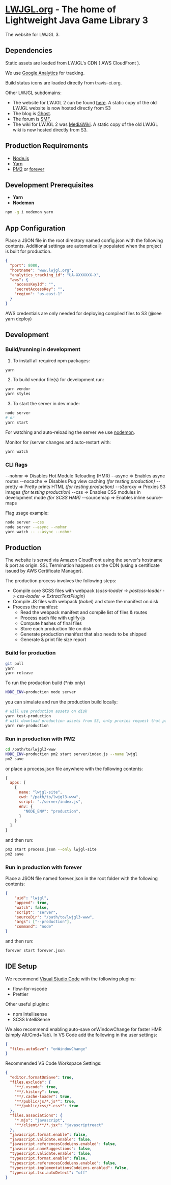 # [LWJGL.org](https://www.lwjgl.org) - The home of Lightweight Java Game Library 3

The website for LWJGL 3.


## Dependencies

Static assets are loaded from LWJGL's CDN ( AWS CloudFront ).

We use [Google Analytics](http://www.google.com/analytics) for tracking.

Build status icons are loaded directly from travis-ci.org.

Other LWJGL subdomains:

- The website for LWJGL 2 can be found [here](https://github.com/LWJGL/lwjgl-www). A static copy of the old LWJGL website is now hosted directly from S3
- The blog is [Ghost](https://ghost.org/).
- The forum is [SMF](http://www.simplemachines.org/).
- The wiki for LWJGL 2 was [MediaWiki](https://www.mediawiki.org/). A static copy of the old LWJGL wiki is now hosted directly from S3.

## Production Requirements

- [Node.js](https://nodejs.org/)
- [Yarn](https://yarnpkg.com/)
- [PM2](https://github.com/Unitech/pm2) or [forever](https://github.com/foreverjs/forever)

## Development Prerequisites

- **Yarn**
- **Nodemon**

```bash
npm -g i nodemon yarn
```

## App Configuration

Place a JSON file in the root directory named config.json with the following contents.
Additional settings are automatically populated when the project is built for production.

```json
{
  "port": 8080,
  "hostname": "www.lwjgl.org",
  "analytics_tracking_id": "UA-XXXXXXX-X",
  "aws": {
    "accessKeyId": "",
    "secretAccessKey": "",
    "region": "us-east-1"
  }
}
```

AWS credentials are only needed for deploying compiled files to S3 (@see yarn deploy)

## Development

### Build/running in development

1. To install all required npm packages:

```bash
yarn
```

2. To build vendor file(s) for development run:

```bash
yarn vendor
yarn styles
```

3. To start the server in dev mode:

```bash
node server
# or
yarn start
```

For watching and auto-reloading the server we use [nodemon](http://nodemon.io/).

Monitor for /server changes and auto-restart with:

```bash
yarn watch
```

### CLI flags

--nohmr => Disables Hot Module Reloading (HMR)
--async => Enables async routes
--nocache => Disables Pug view caching *(for testing production)*
--pretty => Pretty prints HTML *(for testing production)*
--s3proxy => Proxies S3 images *(for testing production)*
--css => Enables CSS modules in development mode *(for SCSS HMR)*
--sourcemap => Enables inline source-maps

Flag usage example:

```bash
node server --css
node server --async --nohmr
yarn watch -- --async --nohmr
```

## Production

The website is served via Amazon CloudFront using the server's hostname & port as origin.
SSL Termination happens on the CDN (using a certificate issued by AWS Certificate Manager).

The production process involves the following steps:

- Compile core SCSS files with webpack (*sass-loader -> postcss-loader -> css-loader -> ExtractTextPlugin*)
- Compile JS files with webpack (*babel*) and store the manifest on disk
- Process the manifest:
  * Read the webpack manifest and compile list of files & routes
  * Process each file with uglify-js
  * Compute hashes of final files
  * Store each production file on disk
  * Generate production manifest that also needs to be shipped
  * Generate & print file size report

### Build for production

```bash
git pull
yarn
yarn release
```

To run the production build (*nix only)

```bash
NODE_ENV=production node server
```

you can simulate and run the production build locally:

```bash
# will use production assets on disk
yarn test-production
# will download production assets from S3, only proxies request that pass through Cloudfront
yarn run-production
```

### Run in production with PM2

```bash
cd /path/to/lwjgl3-www
NODE_ENV=production pm2 start server/index.js --name lwjgl
pm2 save
```

or place a process.json file anywhere with the following contents:

```js
{
  apps: [
    {
      name: "lwjgl-site",
      cwd: "/path/to/lwjgl3-www",
      script: "./server/index.js",
      env: {
        "NODE_ENV": "production",
      }
    }
  ]
}
```

and then run:

```bash
pm2 start process.json --only lwjgl-site
pm2 save
```

### Run in production with forever

Place a JSON file named forever.json in the root folder with the following contents:

```json
{
    "uid": "lwjgl",
    "append": true,
    "watch": false,
    "script": "server",
    "sourceDir": "/path/to/lwjgl3-www",
    "args": ["--production"],
    "command": "node"
}
```

and then run:

```bash
forever start forever.json
```

## IDE Setup

We recommend [Visual Studio Code](https://code.visualstudio.com/) with the following plugins:

- flow-for-vscode
- Prettier

Other useful plugins:

- npm Intellisense
- SCSS IntelliSense

We also recommend enabling auto-save onWindowChange for faster HMR (simply Alt/Cmd+Tab).
In VS Code add the following in the user settings:

```json
{
  "files.autoSave": "onWindowChange"
}
```

Recommended VS Code Workspace Settings:

```json
{
  "editor.formatOnSave": true,
  "files.exclude": {
    "**/.vscode": true,
    "**/.history": true,
    "**/.cache-loader": true,
    "**/public/js/*.js*": true,
    "**/public/css/*.css*": true
  },
  "files.associations": {
    "*.mjs": "javascript",
    "**/client/**/*.jsx": "javascriptreact"
  },
  "javascript.format.enable": false,
  "javascript.validate.enable": false,
  "javascript.referencesCodeLens.enabled": false,
  "javascript.nameSuggestions": false,
  "typescript.validate.enable": false,
  "typescript.format.enable": false,
  "typescript.referencesCodeLens.enabled": false,
  "typescript.implementationsCodeLens.enabled": false,
  "typescript.tsc.autoDetect": "off"
}
```